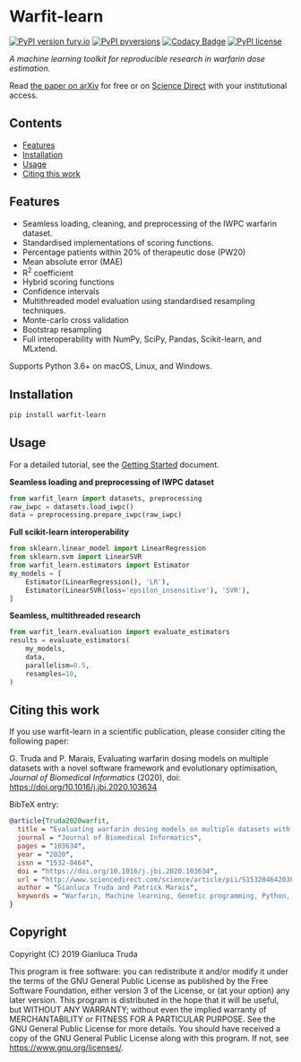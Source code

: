 # Warfit-learn

[![PyPI version fury.io](https://badge.fury.io/py/warfit-learn.svg)](https://pypi.org/project/warfit-learn/)
[![PyPI pyversions](https://img.shields.io/pypi/pyversions/warfit-learn.svg)](https://pypi.org/project/warfit-learn/)
[![Codacy Badge](https://api.codacy.com/project/badge/Grade/467076ac86de4ca389febcf07bffd161)](https://app.codacy.com/app/gianlucatruda/warfit-learn?utm_source=github.com&utm_medium=referral&utm_content=gianlucatruda/warfit-learn&utm_campaign=Badge_Grade_Dashboard)
[![PyPI license](https://img.shields.io/pypi/l/warfit-learn.svg)](https://pypi.org/project/warfit-learn/)

_A machine learning toolkit for reproducible research in warfarin dose estimation._

Read [the paper on arXiv](https://arxiv.org/abs/1907.05363) for free or on [Science Direct](https://doi.org/10.1016/j.jbi.2020.103634) with your institutional access.

## Contents

*  [Features](#features)
*  [Installation](#installation)
*  [Usage](#usage)
*  [Citing this work](#citing-this-work)

## Features

*  Seamless loading, cleaning, and preprocessing of the IWPC warfarin dataset.
*  Standardised implementations of scoring functions.
  *  Percentage patients within 20% of therapeutic dose (PW20)
  *  Mean absolute error (MAE)
  *  R<sup>2</sup> coefficient
  *  Hybrid scoring functions
  *  Confidence intervals
*  Multithreaded model evaluation using standardised resampling techniques.
  *  Monte-carlo cross validation
  *  Bootstrap resampling
*  Full interoperability with NumPy, SciPy, Pandas, Scikit-learn, and MLxtend.

Supports Python 3.6+ on macOS, Linux, and Windows.

## Installation
```bash
pip install warfit-learn
```

## Usage

For a detailed tutorial, see the [Getting Started](https://github.com/gianlucatruda/warfit-learn/blob/master/docs/warfit_learn_tutorial.ipynb) document.

**Seamless loading and preprocessing of IWPC dataset**

```python
from warfit_learn import datasets, preprocessing
raw_iwpc = datasets.load_iwpc()
data = preprocessing.prepare_iwpc(raw_iwpc)
```

**Full scikit-learn interoperability**

```python
from sklearn.linear_model import LinearRegression
from sklearn.svm import LinearSVR
from warfit_learn.estimators import Estimator
my_models = [
    Estimator(LinearRegression(), 'LR'),
    Estimator(LinearSVR(loss='epsilon_insensitive'), 'SVR'),
]
```

**Seamless, multithreaded research**

```python
from warfit_learn.evaluation import evaluate_estimators
results = evaluate_estimators(
    my_models,
    data,
    parallelism=0.5,
    resamples=10,
)
```

## Citing this work
If you use warfit-learn in a scientific publication, please consider citing the following paper:

G. Truda and P. Marais, Evaluating warfarin dosing models on multiple datasets with a novel software framework and evolutionary optimisation, _Journal of Biomedical Informatics_ (2020), doi: https://doi.org/10.1016/j.jbi.2020.103634

BibTeX entry:
```bibtex
@article{Truda2020warfit,
  title = "Evaluating warfarin dosing models on multiple datasets with a novel software framework and evolutionary optimisation",
  journal = "Journal of Biomedical Informatics",
  pages = "103634",
  year = "2020",
  issn = "1532-0464",
  doi = "https://doi.org/10.1016/j.jbi.2020.103634",
  url = "http://www.sciencedirect.com/science/article/pii/S1532046420302628",
  author = "Gianluca Truda and Patrick Marais",
  keywords = "Warfarin, Machine learning, Genetic programming, Python, Supervised learning, Anticoagulant, Pharmacogenetics, Software",
}
```

## Copyright

Copyright (C) 2019 Gianluca Truda

This program is free software: you can redistribute it and/or modify it under the terms of the GNU General Public License as published by the Free Software Foundation, either version 3 of the License, or (at your option) any later version. This program is distributed in the hope that it will be useful, but WITHOUT ANY WARRANTY; without even the implied warranty of MERCHANTABILITY or FITNESS FOR A PARTICULAR PURPOSE. See the GNU General Public License for more details. You should have received a copy of the GNU General Public License along with this program. If not, see https://www.gnu.org/licenses/.
